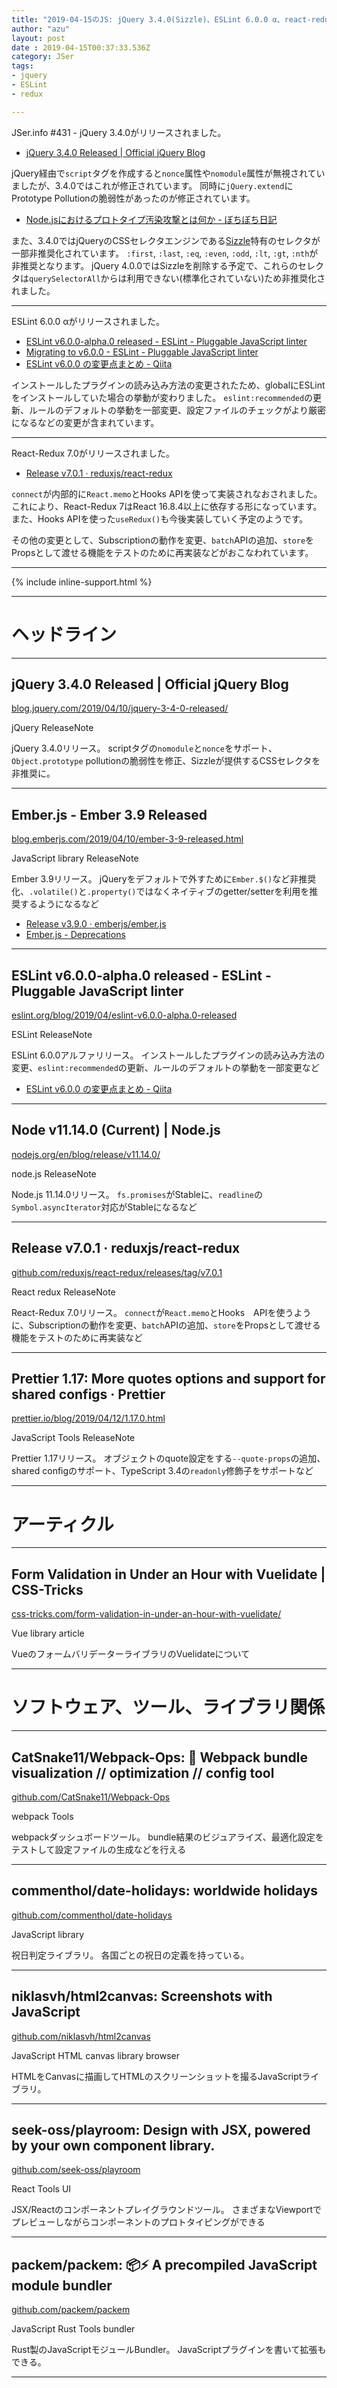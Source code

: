 ```yaml
---
title: "2019-04-15のJS: jQuery 3.4.0(Sizzle)、ESLint 6.0.0 α、react-redux 7.0(Hooks)"
author: "azu"
layout: post
date : 2019-04-15T00:37:33.536Z
category: JSer
tags:
- jquery
- ESLint
- redux

---
```


JSer.info #431 - jQuery 3.4.0がリリースされました。

- [jQuery 3.4.0 Released | Official jQuery Blog](http://blog.jquery.com/2019/04/10/jquery-3-4-0-released/)

jQuery経由で`script`タグを作成すると`nonce`属性や`nomodule`属性が無視されていましたが、3.4.0ではこれが修正されています。
同時に`jQuery.extend`にPrototype Pollutionの脆弱性があったのが修正されています。

- [Node.jsにおけるプロトタイプ汚染攻撃とは何か - ぼちぼち日記](https://jovi0608.hatenablog.com/entry/2018/10/19/083725)

また、3.4.0ではjQueryのCSSセレクタエンジンである[Sizzle](https://github.com/jquery/sizzle)特有のセレクタが一部非推奨化されています。
`:first`, `:last`, `:eq`, `:even`, `:odd`, `:lt`, `:gt`, `:nth`が非推奨となります。
jQuery 4.0.0ではSizzleを削除する予定で、これらのセレクタは`querySelectorAll`からは利用できない(標準化されていない)ため非推奨化されました。

----

ESLint 6.0.0 αがリリースされました。

- [ESLint v6.0.0-alpha.0 released - ESLint - Pluggable JavaScript linter](https://eslint.org/blog/2019/04/eslint-v6.0.0-alpha.0-released)
- [Migrating to v6.0.0 - ESLint - Pluggable JavaScript linter](https://eslint.org/docs/6.0.0/user-guide/migrating-to-6.0.0)
- [ESLint v6.0.0 の変更点まとめ - Qiita](https://qiita.com/mysticatea/items/274347ff9473b26b575a)

インストールしたプラグインの読み込み方法の変更されたため、globalにESLintをインストールしていた場合の挙動が変わりました。
`eslint:recommended`の更新、ルールのデフォルトの挙動を一部変更、設定ファイルのチェックがより厳密になるなどの変更が含まれています。

----

React-Redux 7.0がリリースされました。

- [Release v7.0.1 · reduxjs/react-redux](https://github.com/reduxjs/react-redux/releases/tag/v7.0.1)

`connect`が内部的に`React.memo`とHooks APIを使って実装されなおされました。
これにより、React-Redux 7はReact 16.8.4以上に依存する形になっています。
また、Hooks APIを使った`useRedux()`も今後実装していく予定のようです。

その他の変更として、Subscriptionの動作を変更、`batch`APIの追加、`store`をPropsとして渡せる機能をテストのために再実装などがおこなわれています。

----

{% include inline-support.html %}

----

<h1 class="site-genre">ヘッドライン</h1>

----

## jQuery 3.4.0 Released | Official jQuery Blog
[blog.jquery.com/2019/04/10/jquery-3-4-0-released/](http://blog.jquery.com/2019/04/10/jquery-3-4-0-released/ "jQuery 3.4.0 Released | Official jQuery Blog")
<p class="jser-tags jser-tag-icon"><span class="jser-tag">jQuery</span> <span class="jser-tag">ReleaseNote</span></p>

jQuery 3.4.0リリース。
scriptタグの`nomodule`と`nonce`をサポート、`Object.prototype` pollutionの脆弱性を修正、Sizzleが提供するCSSセレクタを非推奨に。


----

## Ember.js - Ember 3.9 Released
[blog.emberjs.com/2019/04/10/ember-3-9-released.html](https://blog.emberjs.com/2019/04/10/ember-3-9-released.html "Ember.js - Ember 3.9 Released")
<p class="jser-tags jser-tag-icon"><span class="jser-tag">JavaScript</span> <span class="jser-tag">library</span> <span class="jser-tag">ReleaseNote</span></p>

Ember 3.9リリース。
jQueryをデフォルトで外すために`Ember.$()`など非推奨化、`.volatile()`と`.property()`ではなくネイティブのgetter/setterを利用を推奨するようになるなど

- [Release v3.9.0 · emberjs/ember.js](https://github.com/emberjs/ember.js/releases/tag/v3.9.0 "Release v3.9.0 · emberjs/ember.js")
- [Ember.js - Deprecations](https://deprecations.emberjs.com/v3.x/ "Ember.js - Deprecations")

----

## ESLint v6.0.0-alpha.0 released - ESLint - Pluggable JavaScript linter
[eslint.org/blog/2019/04/eslint-v6.0.0-alpha.0-released](https://eslint.org/blog/2019/04/eslint-v6.0.0-alpha.0-released "ESLint v6.0.0-alpha.0 released - ESLint - Pluggable JavaScript linter")
<p class="jser-tags jser-tag-icon"><span class="jser-tag">ESLint</span> <span class="jser-tag">ReleaseNote</span></p>

ESLint 6.0.0アルファリリース。
インストールしたプラグインの読み込み方法の変更、`eslint:recommended`の更新、ルールのデフォルトの挙動を一部変更など

- [ESLint v6.0.0 の変更点まとめ - Qiita](https://qiita.com/mysticatea/items/274347ff9473b26b575a "ESLint v6.0.0 の変更点まとめ - Qiita")

----

## Node v11.14.0 (Current) | Node.js
[nodejs.org/en/blog/release/v11.14.0/](https://nodejs.org/en/blog/release/v11.14.0/ "Node v11.14.0 (Current) | Node.js")
<p class="jser-tags jser-tag-icon"><span class="jser-tag">node.js</span> <span class="jser-tag">ReleaseNote</span></p>

Node.js 11.14.0リリース。
`fs.promises`がStableに、`readline`の`Symbol.asyncIterator`対応がStableになるなど


----

## Release v7.0.1 · reduxjs/react-redux
[github.com/reduxjs/react-redux/releases/tag/v7.0.1](https://github.com/reduxjs/react-redux/releases/tag/v7.0.1 "Release v7.0.1 · reduxjs/react-redux")
<p class="jser-tags jser-tag-icon"><span class="jser-tag">React</span> <span class="jser-tag">redux</span> <span class="jser-tag">ReleaseNote</span></p>

React-Redux 7.0リリース。 `connect`が`React.memo`とHooks　APIを使うように、Subscriptionの動作を変更、`batch`APIの追加、`store`をPropsとして渡せる機能をテストのために再実装など


----

## Prettier 1.17: More quotes options and support for shared configs · Prettier
[prettier.io/blog/2019/04/12/1.17.0.html](https://prettier.io/blog/2019/04/12/1.17.0.html "Prettier 1.17: More quotes options and support for shared configs · Prettier")
<p class="jser-tags jser-tag-icon"><span class="jser-tag">JavaScript</span> <span class="jser-tag">Tools</span> <span class="jser-tag">ReleaseNote</span></p>

Prettier 1.17リリース。
オブジェクトのquote設定をする`--quote-props`の追加、shared configのサポート、TypeScript 3.4の`readonly`修飾子をサポートなど


----
<h1 class="site-genre">アーティクル</h1>

----

## Form Validation in Under an Hour with Vuelidate | CSS-Tricks
[css-tricks.com/form-validation-in-under-an-hour-with-vuelidate/](https://css-tricks.com/form-validation-in-under-an-hour-with-vuelidate/ "Form Validation in Under an Hour with Vuelidate | CSS-Tricks")
<p class="jser-tags jser-tag-icon"><span class="jser-tag">Vue</span> <span class="jser-tag">library</span> <span class="jser-tag">article</span></p>

VueのフォームバリデーターライブラリのVuelidateについて


----
<h1 class="site-genre">ソフトウェア、ツール、ライブラリ関係</h1>

----

## CatSnake11/Webpack-Ops: 📁 Webpack bundle visualization // optimization // config tool
[github.com/CatSnake11/Webpack-Ops](https://github.com/CatSnake11/Webpack-Ops "CatSnake11/Webpack-Ops: 📁 Webpack bundle visualization // optimization // config tool")
<p class="jser-tags jser-tag-icon"><span class="jser-tag">webpack</span> <span class="jser-tag">Tools</span></p>

webpackダッシュボードツール。
bundle結果のビジュアライズ、最適化設定をテストして設定ファイルの生成などを行える


----

## commenthol/date-holidays: worldwide holidays
[github.com/commenthol/date-holidays](https://github.com/commenthol/date-holidays "commenthol/date-holidays: worldwide holidays")
<p class="jser-tags jser-tag-icon"><span class="jser-tag">JavaScript</span> <span class="jser-tag">library</span></p>

祝日判定ライブラリ。
各国ごとの祝日の定義を持っている。


----

## niklasvh/html2canvas: Screenshots with JavaScript
[github.com/niklasvh/html2canvas](https://github.com/niklasvh/html2canvas "niklasvh/html2canvas: Screenshots with JavaScript")
<p class="jser-tags jser-tag-icon"><span class="jser-tag">JavaScript</span> <span class="jser-tag">HTML</span> <span class="jser-tag">canvas</span> <span class="jser-tag">library</span> <span class="jser-tag">browser</span></p>

HTMLをCanvasに描画してHTMLのスクリーンショットを撮るJavaScriptライブラリ。


----

## seek-oss/playroom: Design with JSX, powered by your own component library.
[github.com/seek-oss/playroom](https://github.com/seek-oss/playroom "seek-oss/playroom: Design with JSX, powered by your own component library.")
<p class="jser-tags jser-tag-icon"><span class="jser-tag">React</span> <span class="jser-tag">Tools</span> <span class="jser-tag">UI</span></p>

JSX/Reactのコンポーネントプレイグラウンドツール。
さまざまなViewportでプレビューしながらコンポーネントのプロトタイピングができる


----

## packem/packem: 📦⚡ A precompiled JavaScript module bundler
[github.com/packem/packem](https://github.com/packem/packem "packem/packem: 📦⚡ A precompiled JavaScript module bundler")
<p class="jser-tags jser-tag-icon"><span class="jser-tag">JavaScript</span> <span class="jser-tag">Rust</span> <span class="jser-tag">Tools</span> <span class="jser-tag">bundler</span></p>

Rust製のJavaScriptモジュールBundler。
JavaScriptプラグインを書いて拡張もできる。


----
